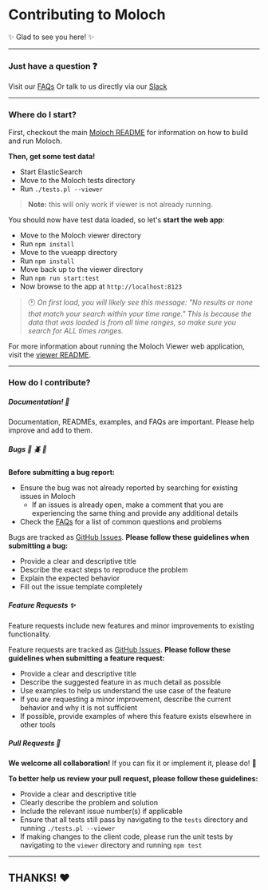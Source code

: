 # Contributing to Moloch

:sparkles: Glad to see you here! :sparkles:

---

### Just have a question :question:

Visit our [FAQs](https://github.com/aol/moloch/wiki/FAQ)
Or talk to us directly via our [Slack](https://slackinvite.molo.ch/)

---

### Where do I start?

First, checkout the main [Moloch README](README.rst) for information on how to build and run Moloch.

**Then, get some test data!**

* Start ElasticSearch
* Move to the Moloch tests directory
* Run `./tests.pl --viewer`

> **Note:** this will only work if viewer is not already running.

You should now have test data loaded, so let's **start the web app**:

* Move to the Moloch viewer directory
* Run `npm install`
* Move to the vueapp directory
* Run `npm install`
* Move back up to the viewer directory
* Run `npm run start:test`
* Now browse to the app at `http://localhost:8123`

> :clock1: _On first load, you will likely see this message: "No results or none that match your search within your time range." This is because the data that was loaded is from all time ranges, so make sure you search for ALL times ranges._

For more information about running the Moloch Viewer web application, visit the [viewer README](viewer/README.md).

---

### How do I contribute?

##### Documentation! :page_with_curl:

Documentation, READMEs, examples, and FAQs are important. Please help improve and add to them.

##### Bugs :bug: :beetle: :ant:

**Before submitting a bug report:**
* Ensure the bug was not already reported by searching for existing issues in Moloch
  * If an issues is already open, make a comment that you are experiencing the same thing and provide any additional details
* Check the [FAQs](https://github.com/aol/moloch/wiki/FAQ) for a list of common questions and problems

Bugs are tracked as [GitHub Issues](https://guides.github.com/features/issues/).
**Please follow these guidelines when submitting a bug:**
* Provide a clear and descriptive title
* Describe the exact steps to reproduce the problem
* Explain the expected behavior
* Fill out the issue template completely

##### Feature Requests :sparkles:

Feature requests include new features and minor improvements to existing functionality.

Feature requests are tracked as [GitHub Issues](https://guides.github.com/features/issues/).
**Please follow these guidelines when submitting a feature request:**
* Provide a clear and descriptive title
* Describe the suggested feature in as much detail as possible
* Use examples to help us understand the use case of the feature
* If you are requesting a minor improvement, describe the current behavior and why it is not sufficient
* If possible, provide examples of where this feature exists elsewhere in other tools

##### Pull Requests :muscle:

**We welcome all collaboration!** If you can fix it or implement it, please do! :hammer:

**To better help us review your pull request, please follow these guidelines:**
* Provide a clear and descriptive title
* Clearly describe the problem and solution
* Include the relevant issue number(s) if applicable
* Ensure that all tests still pass by navigating to the `tests` directory and running `./tests.pl --viewer`
* If making changes to the client code, please run the unit tests by navigating to the `viewer` directory and running `npm test`

---

## THANKS! :heart:
